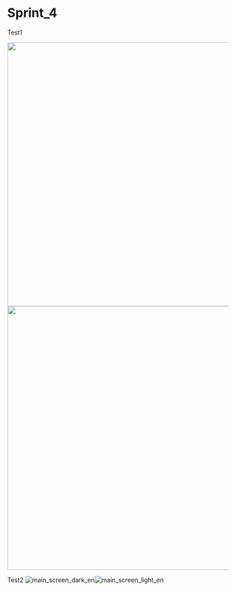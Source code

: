 # Sprint_4
Test1

<p align="center">
<image src="https://cdn.adtidy.org/content/release_notes/vpn/windows/v2.0/main_screen_dark_en.png" width = "600"px"><image src="https://cdn.adtidy.org/content/release_notes/vpn/windows/v2.0/main_screen_light_en.png" width = "600"px">
</p>


Test2
![main_screen_dark_en](https://cdn.adtidy.org/content/release_notes/vpn/windows/v2.0/main_screen_dark_en.png)![main_screen_light_en](https://cdn.adtidy.org/content/release_notes/vpn/windows/v2.0/main_screen_light_en.png)
